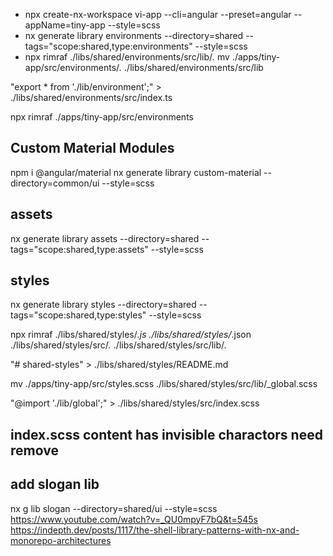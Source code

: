 - npx create-nx-workspace vi-app --cli=angular --preset=angular --appName=tiny-app --style=scss
- nx generate library environments --directory=shared --tags="scope:shared,type:environments" --style=scss
- npx rimraf ./libs/shared/environments/src/lib/_._
  mv ./apps/tiny-app/src/environments/_._ ./libs/shared/environments/src/lib

"export \* from './lib/environment';" > ./libs/shared/environments/src/index.ts

npx rimraf ./apps/tiny-app/src/environments

## Custom Material Modules

npm i @angular/material
nx generate library custom-material --directory=common/ui --style=scss

## assets

nx generate library assets --directory=shared --tags="scope:shared,type:assets" --style=scss

## styles

nx generate library styles --directory=shared --tags="scope:shared,type:styles" --style=scss

npx rimraf ./libs/shared/styles/_.js ./libs/shared/styles/_.json ./libs/shared/styles/src/_._ ./libs/shared/styles/src/lib/_._

"# shared-styles" > ./libs/shared/styles/README.md

mv ./apps/tiny-app/src/styles.scss ./libs/shared/styles/src/lib/\_global.scss

"@import './lib/global';" > ./libs/shared/styles/src/index.scss

## index.scss content has invisible charactors need remove

## add slogan lib

nx g lib slogan --directory=shared/ui --style=scss  
https://www.youtube.com/watch?v=_QU0mpyF7bQ&t=545s
https://indepth.dev/posts/1117/the-shell-library-patterns-with-nx-and-monorepo-architectures
